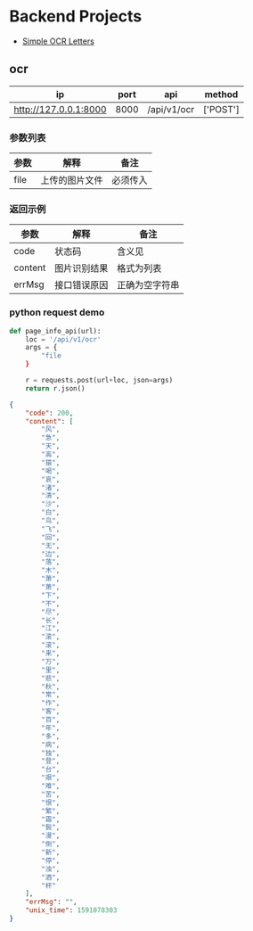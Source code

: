 # Backend Projects

- [Simple OCR Letters](https://github.com/teletraan/takehome/blob/master/backend/simple_ocr_letters.md)

## ocr

ip|port|api|method
--|--|--|--
http://127.0.0.1:8000 | 8000 | /api/v1/ocr | ['POST']


### 参数列表
参数|解释|备注|
--|--|--
file | 上传的图片文件 | 必须传入

### 返回示例
参数|解释|备注
--|--|--
code | 状态码 | 含义见
content | 图片识别结果 | 格式为列表
errMsg | 接口错误原因 | 正确为空字符串


### python request demo
```python
def page_info_api(url):
    loc = '/api/v1/ocr'
    args = {
        "file
    }

    r = requests.post(url+loc, json=args)
    return r.json()
```

```json
{
    "code": 200,
    "content": [
        "风",
        "急",
        "天",
        "高",
        "猿",
        "喝",
        "哀",
        "渚",
        "清",
        "沙",
        "白",
        "鸟",
        "飞",
        "回",
        "无",
        "边",
        "落",
        "木",
        "萧",
        "萧",
        "下",
        "不",
        "尽",
        "长",
        "江",
        "滚",
        "滚",
        "来",
        "万",
        "里",
        "悲",
        "秋",
        "常",
        "作",
        "客",
        "百",
        "年",
        "多",
        "病",
        "独",
        "登",
        "台",
        "艰",
        "难",
        "苦",
        "恨",
        "繁",
        "霜",
        "鬓",
        "漫",
        "倒",
        "新",
        "停",
        "浊",
        "酒",
        "杯"
    ],
    "errMsg": "",
    "unix_time": 1591078303
}

```